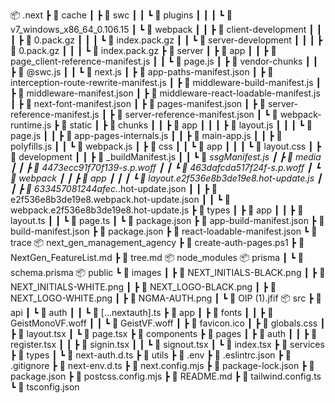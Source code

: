 📦 .next
┣ 📂 cache
┃ ┣ 📂 swc
┃ ┃ ┗ 📂 plugins
┃ ┃ ┃ ┗ 📂 v7_windows_x86_64_0.106.15
┃ ┗ 📂 webpack
┃ ┃ ┣ 📂 client-development
┃ ┃ ┃ ┣ 📜 0.pack.gz
┃ ┃ ┃ ┗ 📜 index.pack.gz
┃ ┃ ┗ 📂 server-development
┃ ┃ ┃ ┣ 📜 0.pack.gz
┃ ┃ ┃ ┗ 📜 index.pack.gz
┣ 📂 server
┃ ┣ 📂 app
┃ ┃ ┣ 📜 page_client-reference-manifest.js
┃ ┃ ┗ 📜 page.js
┃ ┣ 📂 vendor-chunks
┃ ┃ ┣ 📜 @swc.js
┃ ┃ ┗ 📜 next.js
┃ ┣ 📜 app-paths-manifest.json
┃ ┣ 📜 interception-route-rewrite-manifest.js
┃ ┣ 📜 middleware-build-manifest.js
┃ ┣ 📜 middleware-manifest.json
┃ ┣ 📜 middleware-react-loadable-manifest.js
┃ ┣ 📜 next-font-manifest.json
┃ ┣ 📜 pages-manifest.json
┃ ┣ 📜 server-reference-manifest.js
┃ ┣ 📜 server-reference-manifest.json
┃ ┗ 📜 webpack-runtime.js
┣ 📂 static
┃ ┣ 📂 chunks
┃ ┃ ┣ 📂 app
┃ ┃ ┃ ┣ 📜 layout.js
┃ ┃ ┃ ┗ 📜 page.js
┃ ┃ ┣ 📜 app-pages-internals.js
┃ ┃ ┣ 📜 main-app.js
┃ ┃ ┣ 📜 polyfills.js
┃ ┃ ┗ 📜 webpack.js
┃ ┣ 📂 css
┃ ┃ ┗ 📂 app
┃ ┃ ┃ ┗ 📜 layout.css
┃ ┣ 📂 development
┃ ┃ ┣ 📜 _buildManifest.js
┃ ┃ ┗ 📜 _ssgManifest.js
┃ ┣ 📂 media
┃ ┃ ┣ 📜 4473ecc91f70f139-s.p.woff
┃ ┃ ┗ 📜 463dafcda517f24f-s.p.woff
┃ ┗ 📂 webpack
┃ ┃ ┣ 📂 app
┃ ┃ ┃ ┗ 📜 layout.e2f536e8b3de19e8.hot-update.js
┃ ┃ ┣ 📜 633457081244afec._.hot-update.json
┃ ┃ ┣ 📜 e2f536e8b3de19e8.webpack.hot-update.json
┃ ┃ ┗ 📜 webpack.e2f536e8b3de19e8.hot-update.js
┣ 📂 types
┃ ┣ 📂 app
┃ ┃ ┣ 📜 layout.ts
┃ ┃ ┗ 📜 page.ts
┃ ┗ 📜 package.json
┣ 📜 app-build-manifest.json
┣ 📜 build-manifest.json
┣ 📜 package.json
┣ 📜 react-loadable-manifest.json
┗ 📜 trace
📦 next_gen_management_agency
┣ 📜 create-auth-pages.ps1
┣ 📜 NextGen_FeatureList.md
┣ 📜 tree.md
📦 node_modules
📦 prisma
┃ ┗ 📜 schema.prisma
📦 public
┗ 📂 images
┃ ┣ 📜 NEXT_INITIALS-BLACK.png
┃ ┣ 📜 NEXT_INITIALS-WHITE.png
┃ ┣ 📜 NEXT_LOGO-BLACK.png
┃ ┣ 📜 NEXT_LOGO-WHITE.png
┃ ┣ 📜 NGMA-AUTH.png
┃ ┗ 📜 OIP (1).jfif
📦 src
┣ 📂 api
┃ ┗ 📂 auth
┃ ┃ ┗ 📜 [...nextauth].ts
┣ 📂 app
┃ ┣ 📂 fonts
┃ ┃ ┣ 📜 GeistMonoVF.woff
┃ ┃ ┗ 📜 GeistVF.woff
┃ ┣ 📜 favicon.ico
┃ ┣ 📜 globals.css
┃ ┣ 📜 layout.tsx
┃ ┗ 📜 page.tsx
┣ 📂 components
┣ 📂 pages
┃ ┣ 📂 auth
┃ ┃ ┣ 📜 register.tsx
┃ ┃ ┣ 📜 signin.tsx
┃ ┃ ┗ 📜 signout.tsx
┃ ┗ 📜 index.tsx
┣ 📂 services
┣ 📂 types
┃ ┗ 📜 next-auth.d.ts
┣ 📂 utils
┣ 📜 .env
┣ 📜 .eslintrc.json
┣ 📜 .gitignore
┣ 📜 next-env.d.ts
┣ 📜 next.config.mjs
┣ 📜 package-lock.json
┣ 📜 package.json
┣ 📜 postcss.config.mjs
┣ 📜 README.md
┣ 📜 tailwind.config.ts
┗ 📜 tsconfig.json
